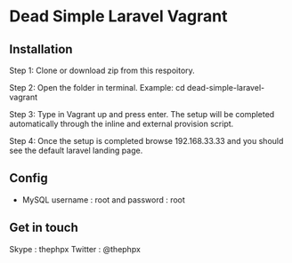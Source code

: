 # Dead Simple Laravel Vagrant


## Installation

Step 1: Clone or download zip from this respoitory.

Step 2: Open the folder in terminal. Example: cd dead-simple-laravel-vagrant

Step 3: Type in Vagrant up and press enter. The setup will be completed automatically through the inline and external provision script.

Step 4: Once the setup is completed browse 192.168.33.33 and you should see the default laravel landing page.


## Config

- MySQL username : root and password : root


## Get in touch

Skype : thephpx
Twitter : @thephpx
